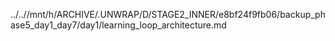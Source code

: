 ../..//mnt/h/ARCHIVE/.UNWRAP/D/STAGE2_INNER/e8bf24f9fb06/backup_phase5_day1_day7/day1/learning_loop_architecture.md